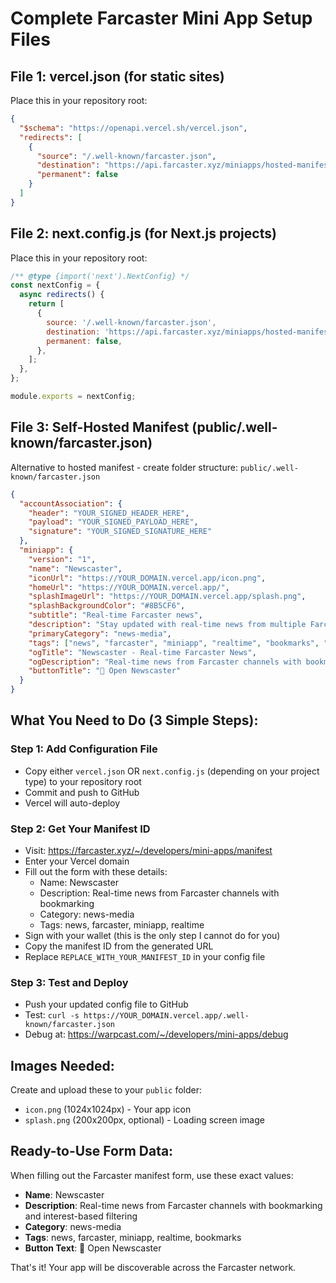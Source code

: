 # Complete Farcaster Mini App Setup Files

## File 1: vercel.json (for static sites)
Place this in your repository root:

```json
{
  "$schema": "https://openapi.vercel.sh/vercel.json",
  "redirects": [
    {
      "source": "/.well-known/farcaster.json",
      "destination": "https://api.farcaster.xyz/miniapps/hosted-manifest/REPLACE_WITH_YOUR_MANIFEST_ID",
      "permanent": false
    }
  ]
}
```

## File 2: next.config.js (for Next.js projects)
Place this in your repository root:

```javascript
/** @type {import('next').NextConfig} */
const nextConfig = {
  async redirects() {
    return [
      {
        source: '/.well-known/farcaster.json',
        destination: 'https://api.farcaster.xyz/miniapps/hosted-manifest/REPLACE_WITH_YOUR_MANIFEST_ID',
        permanent: false,
      },
    ];
  },
};

module.exports = nextConfig;
```

## File 3: Self-Hosted Manifest (public/.well-known/farcaster.json)
Alternative to hosted manifest - create folder structure: `public/.well-known/farcaster.json`

```json
{
  "accountAssociation": {
    "header": "YOUR_SIGNED_HEADER_HERE",
    "payload": "YOUR_SIGNED_PAYLOAD_HERE",
    "signature": "YOUR_SIGNED_SIGNATURE_HERE"
  },
  "miniapp": {
    "version": "1",
    "name": "Newscaster",
    "iconUrl": "https://YOUR_DOMAIN.vercel.app/icon.png",
    "homeUrl": "https://YOUR_DOMAIN.vercel.app/",
    "splashImageUrl": "https://YOUR_DOMAIN.vercel.app/splash.png",
    "splashBackgroundColor": "#8B5CF6",
    "subtitle": "Real-time Farcaster news",
    "description": "Stay updated with real-time news from multiple Farcaster channels. Bookmark articles to read later and discover trending content from Base, DeFi, Tech, Crypto, NFTs, and Degen communities.",
    "primaryCategory": "news-media",
    "tags": ["news", "farcaster", "miniapp", "realtime", "bookmarks", "base", "defi", "crypto"],
    "ogTitle": "Newscaster - Real-time Farcaster News",
    "ogDescription": "Real-time news from Farcaster channels with bookmarking and interest-based filtering",
    "buttonTitle": "📰 Open Newscaster"
  }
}
```

## What You Need to Do (3 Simple Steps):

### Step 1: Add Configuration File
- Copy either `vercel.json` OR `next.config.js` (depending on your project type) to your repository root
- Commit and push to GitHub
- Vercel will auto-deploy

### Step 2: Get Your Manifest ID
- Visit: https://farcaster.xyz/~/developers/mini-apps/manifest
- Enter your Vercel domain
- Fill out the form with these details:
  - Name: Newscaster
  - Description: Real-time news from Farcaster channels with bookmarking
  - Category: news-media
  - Tags: news, farcaster, miniapp, realtime
- Sign with your wallet (this is the only step I cannot do for you)
- Copy the manifest ID from the generated URL
- Replace `REPLACE_WITH_YOUR_MANIFEST_ID` in your config file

### Step 3: Test and Deploy
- Push your updated config file to GitHub
- Test: `curl -s https://YOUR_DOMAIN.vercel.app/.well-known/farcaster.json`
- Debug at: https://warpcast.com/~/developers/mini-apps/debug

## Images Needed:
Create and upload these to your `public` folder:
- `icon.png` (1024x1024px) - Your app icon
- `splash.png` (200x200px, optional) - Loading screen image

## Ready-to-Use Form Data:
When filling out the Farcaster manifest form, use these exact values:
- **Name**: Newscaster
- **Description**: Real-time news from Farcaster channels with bookmarking and interest-based filtering
- **Category**: news-media
- **Tags**: news, farcaster, miniapp, realtime, bookmarks
- **Button Text**: 📰 Open Newscaster

That's it! Your app will be discoverable across the Farcaster network.